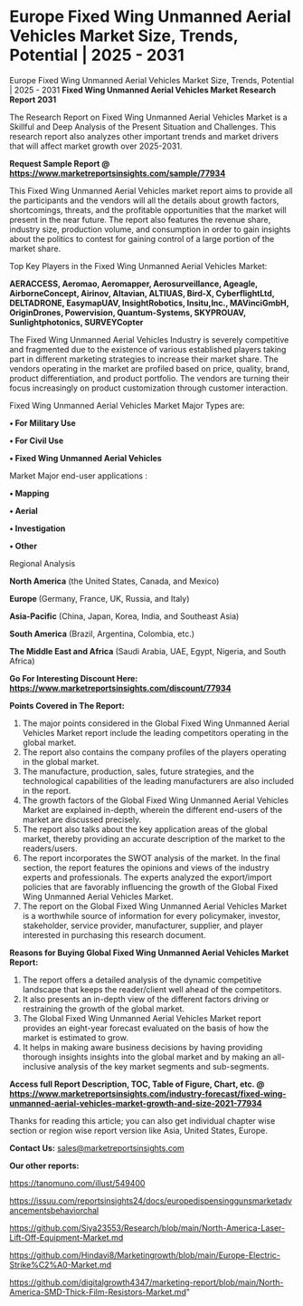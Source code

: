 # Europe Fixed Wing Unmanned Aerial Vehicles Market Size, Trends, Potential | 2025 - 2031
Europe Fixed Wing Unmanned Aerial Vehicles Market Size, Trends, Potential | 2025 - 2031
<strong>Fixed Wing Unmanned Aerial Vehicles Market Research Report 2031</strong>

The Research Report on Fixed Wing Unmanned Aerial Vehicles Market is a Skillful and Deep Analysis of the Present Situation and Challenges. This research report also analyzes other important trends and market drivers that will affect market growth over 2025-2031.

<strong>Request Sample Report @ <a href=https://www.marketreportsinsights.com/sample/77934>https://www.marketreportsinsights.com/sample/77934</a></strong>

This Fixed Wing Unmanned Aerial Vehicles market report aims to provide all the participants and the vendors will all the details about growth factors, shortcomings, threats, and the profitable opportunities that the market will present in the near future. The report also features the revenue share, industry size, production volume, and consumption in order to gain insights about the politics to contest for gaining control of a large portion of the market share.

Top Key Players in the Fixed Wing Unmanned Aerial Vehicles Market:

<strong>AERACCESS, Aeromao, Aeromapper, Aerosurveillance, Ageagle, AirborneConcept, Airinov, Altavian, ALTIUAS, Bird-X, CyberflightLtd, DELTADRONE, EasymapUAV, InsightRobotics, Insitu,Inc., MAVinciGmbH, OriginDrones, Powervision, Quantum-Systems, SKYPROUAV, Sunlightphotonics, SURVEYCopter</strong>

The Fixed Wing Unmanned Aerial Vehicles Industry is severely competitive and fragmented due to the existence of various established players taking part in different marketing strategies to increase their market share. The vendors operating in the market are profiled based on price, quality, brand, product differentiation, and product portfolio. The vendors are turning their focus increasingly on product customization through customer interaction.

Fixed Wing Unmanned Aerial Vehicles Market Major Types are:

<strong>• For Military Use

• For Civil Use

• Fixed Wing Unmanned Aerial Vehicles</strong>

Market Major end-user applications :

<strong>• Mapping

• Aerial

• Investigation

• Other</strong>

Regional Analysis

</u><strong><b>North America</b></strong> (the United States, Canada, and Mexico)

<strong><b>Europe </b></strong>(Germany, France, UK, Russia, and Italy)

<strong><b>Asia-Pacific</b></strong> (China, Japan, Korea, India, and Southeast Asia)

<strong><b>South America</b></strong> (Brazil, Argentina, Colombia, etc.)

<strong><b>The Middle East and Africa</b></strong> (Saudi Arabia, UAE, Egypt, Nigeria, and South Africa)

<strong>Go For Interesting Discount Here: <a href=https://www.marketreportsinsights.com/discount/77934>https://www.marketreportsinsights.com/discount/77934</a></strong>

<strong>Points Covered in The Report:</strong>
<ol>
  <li>The major points considered in the Global Fixed Wing Unmanned Aerial Vehicles Market report include the leading competitors operating in the global market.</li>
  <li>The report also contains the company profiles of the players operating in the global market.</li>
  <li>The manufacture, production, sales, future strategies, and the technological capabilities of the leading manufacturers are also included in the report.</li>
  <li>The growth factors of the Global Fixed Wing Unmanned Aerial Vehicles Market are explained in-depth, wherein the different end-users of the market are discussed precisely.</li>
  <li>The report also talks about the key application areas of the global market, thereby providing an accurate description of the market to the readers/users.</li>
  <li>The report incorporates the SWOT analysis of the market. In the final section, the report features the opinions and views of the industry experts and professionals. The experts analyzed the export/import policies that are favorably influencing the growth of the Global Fixed Wing Unmanned Aerial Vehicles Market.</li>
  <li>The report on the Global Fixed Wing Unmanned Aerial Vehicles Market is a worthwhile source of information for every policymaker, investor, stakeholder, service provider, manufacturer, supplier, and player interested in purchasing this research document.</li>
</ol>
<strong>Reasons for Buying Global Fixed Wing Unmanned Aerial Vehicles Market Report:</strong>

<ol>
  <li>The report offers a detailed analysis of the dynamic competitive landscape that keeps the reader/client well ahead of the competitors.</li>
  <li>It also presents an in-depth view of the different factors driving or restraining the growth of the global market.</li>
  <li>The Global Fixed Wing Unmanned Aerial Vehicles Market report provides an eight-year forecast evaluated on the basis of how the market is estimated to grow.</li>
  <li>It helps in making aware business decisions by having providing thorough insights insights into the global market and by making an all-inclusive analysis of the key market segments and sub-segments.</li>
</ol>
<strong>Access full Report Description, TOC, Table of Figure, Chart, etc. @ <a href=https://www.marketreportsinsights.com/industry-forecast/fixed-wing-unmanned-aerial-vehicles-market-growth-and-size-2021-77934>https://www.marketreportsinsights.com/industry-forecast/fixed-wing-unmanned-aerial-vehicles-market-growth-and-size-2021-77934</a></strong>


Thanks for reading this article; you can also get individual chapter wise section or region wise report version like Asia, United States, Europe.

<strong>Contact Us:</strong>
sales@marketreportsinsights.com

<strong>Our other reports:</strong>

<a href=https://tanomuno.com/illust/549400>https://tanomuno.com/illust/549400</a>

<a href=https://issuu.com/reportsinsights24/docs/europedispensinggunsmarketadvancementsbehaviorchal>https://issuu.com/reportsinsights24/docs/europedispensinggunsmarketadvancementsbehaviorchal</a>

<a href=https://github.com/Siya23553/Research/blob/main/North-America-Laser-Lift-Off-Equipment-Market.md>https://github.com/Siya23553/Research/blob/main/North-America-Laser-Lift-Off-Equipment-Market.md</a>

<a href=https://github.com/Hindavi8/Marketingrowth/blob/main/Europe-Electric-Strike%C2%A0-Market.md>https://github.com/Hindavi8/Marketingrowth/blob/main/Europe-Electric-Strike%C2%A0-Market.md</a>

<a href=https://github.com/digitalgrowth4347/marketing-report/blob/main/North-America-SMD-Thick-Film-Resistors-Market.md>https://github.com/digitalgrowth4347/marketing-report/blob/main/North-America-SMD-Thick-Film-Resistors-Market.md</a>"
